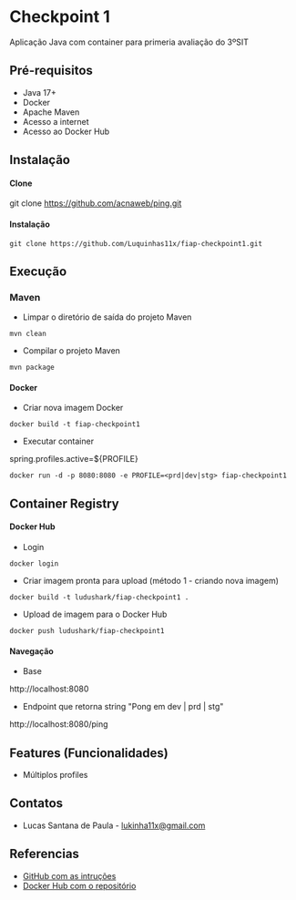 # Checkpoint 1

Aplicação Java com container para primeria avaliação do 3ºSIT


## Pré-requisitos

- Java 17+
- Docker 
- Apache Maven
- Acesso a internet
- Acesso ao Docker Hub

## Instalação

#### Clone

git clone https://github.com/acnaweb/ping.git

#### Instalação

```
git clone https://github.com/Luquinhas11x/fiap-checkpoint1.git
```

## Execução

### Maven
* Limpar o diretório de saída do projeto Maven

```
mvn clean
```

* Compilar o projeto Maven

```
mvn package
```

#### Docker
* Criar nova imagem Docker

```
docker build -t fiap-checkpoint1
```

* Executar container

spring.profiles.active=${PROFILE}

```
docker run -d -p 8080:8080 -e PROFILE=<prd|dev|stg> fiap-checkpoint1
```

## Container Registry


#### Docker Hub

* Login

```
docker login
```

* Criar imagem pronta para upload (método 1 - criando nova imagem)

```
docker build -t ludushark/fiap-checkpoint1 .
```

* Upload de imagem para o Docker Hub

```
docker push ludushark/fiap-checkpoint1
```

#### Navegação
- Base

http://localhost:8080

- Endpoint que retorna string "Pong em dev | prd | stg"

http://localhost:8080/ping

## Features (Funcionalidades)

- Múltiplos profiles

## Contatos

- Lucas Santana de Paula - lukinha11x@gmail.com

## Referencias

 - [GitHub com as intruções](https://github.com/acnaweb/microservices-2024/tree/main)
 - [Docker Hub com o repositório](https://hub.docker.com/r/ludushark/fiap-checkpoint1/tags)

